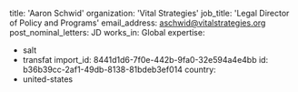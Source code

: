 title: 'Aaron Schwid'
organization: 'Vital Strategies'
job_title: 'Legal Director of Policy and Programs'
email_address: aschwid@vitalstrategies.org
post_nominal_letters: JD
works_in: Global
expertise:
  - salt
  - transfat
import_id: 8441d1d6-7f0e-442b-9fa0-32e594a4e4bb
id: b36b39cc-2af1-49db-8138-81bdeb3ef014
country:
  - united-states
